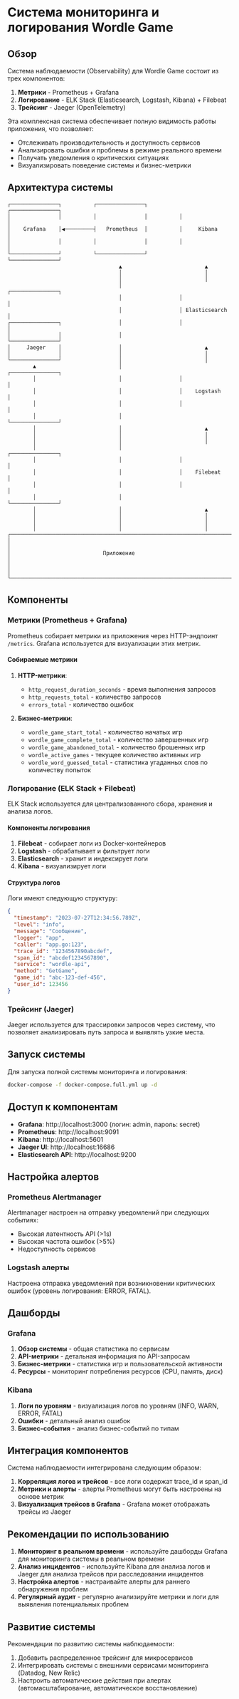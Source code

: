 # Система мониторинга и логирования Wordle Game

## Обзор

Система наблюдаемости (Observability) для Wordle Game состоит из трех компонентов:

1. **Метрики** - Prometheus + Grafana
2. **Логирование** - ELK Stack (Elasticsearch, Logstash, Kibana) + Filebeat
3. **Трейсинг** - Jaeger (OpenTelemetry)

Эта комплексная система обеспечивает полную видимость работы приложения, что позволяет:
- Отслеживать производительность и доступность сервисов
- Анализировать ошибки и проблемы в режиме реального времени
- Получать уведомления о критических ситуациях
- Визуализировать поведение системы и бизнес-метрики

## Архитектура системы

```
┌───────────────┐          ┌───────────────┐          ┌───────────────┐
│               │          │               │          │               │
│    Grafana    │◀─────────┤   Prometheus  │          │     Kibana    │
│               │          │               │          │               │
└───────────────┘          └───────────────┘          └───────────────┘
                                   ▲                          ▲
                                   │                          │
                                   │                          │
                                   │                  ┌───────────────┐
                                   │                  │               │
                                   │                  │ Elasticsearch │
┌───────────────┐                  │                  │               │
│               │                  │                  └───────────────┘
│     Jaeger    │                  │                          ▲
│               │                  │                          │
└───────────────┘                  │                          │
        ▲                          │                  ┌───────────────┐
        │                          │                  │               │
        │                          │                  │    Logstash   │
        │                          │                  │               │
        │                          │                  └───────────────┘
        │                          │                          ▲
        │                          │                          │
        │                          │                          │
        │                          │                  ┌───────────────┐
        │                          │                  │               │
        │                          │                  │    Filebeat   │
        │                          │                  │               │
        │                          │                  └───────────────┘
        │                          │                          ▲
        │                          │                          │
        │                          │                          │
        │                          │                          │
┌──────────────────────────────────────────────────────────────────────┐
│                                                                      │
│                             Приложение                               │
│                                                                      │
└──────────────────────────────────────────────────────────────────────┘
```

## Компоненты

### Метрики (Prometheus + Grafana)

Prometheus собирает метрики из приложения через HTTP-эндпоинт `/metrics`. Grafana используется для визуализации этих метрик.

#### Собираемые метрики

1. **HTTP-метрики**:
   - `http_request_duration_seconds` - время выполнения запросов
   - `http_requests_total` - количество запросов
   - `errors_total` - количество ошибок

2. **Бизнес-метрики**:
   - `wordle_game_start_total` - количество начатых игр
   - `wordle_game_complete_total` - количество завершенных игр
   - `wordle_game_abandoned_total` - количество брошенных игр
   - `wordle_active_games` - текущее количество активных игр
   - `wordle_word_guessed_total` - статистика угаданных слов по количеству попыток

### Логирование (ELK Stack + Filebeat)

ELK Stack используется для централизованного сбора, хранения и анализа логов.

#### Компоненты логирования

1. **Filebeat** - собирает логи из Docker-контейнеров
2. **Logstash** - обрабатывает и фильтрует логи
3. **Elasticsearch** - хранит и индексирует логи
4. **Kibana** - визуализирует логи

#### Структура логов

Логи имеют следующую структуру:

```json
{
  "timestamp": "2023-07-27T12:34:56.789Z",
  "level": "info",
  "message": "Сообщение",
  "logger": "app",
  "caller": "app.go:123",
  "trace_id": "1234567890abcdef",
  "span_id": "abcdef1234567890",
  "service": "wordle-api",
  "method": "GetGame",
  "game_id": "abc-123-def-456",
  "user_id": 123456
}
```

### Трейсинг (Jaeger)

Jaeger используется для трассировки запросов через систему, что позволяет анализировать путь запроса и выявлять узкие места.

## Запуск системы

Для запуска полной системы мониторинга и логирования:

```bash
docker-compose -f docker-compose.full.yml up -d
```

## Доступ к компонентам

- **Grafana**: http://localhost:3000 (логин: admin, пароль: secret)
- **Prometheus**: http://localhost:9091
- **Kibana**: http://localhost:5601
- **Jaeger UI**: http://localhost:16686
- **Elasticsearch API**: http://localhost:9200

## Настройка алертов

### Prometheus Alertmanager

Alertmanager настроен на отправку уведомлений при следующих событиях:
- Высокая латентность API (>1s)
- Высокая частота ошибок (>5%)
- Недоступность сервисов

### Logstash алерты

Настроена отправка уведомлений при возникновении критических ошибок (уровень логирования: ERROR, FATAL).

## Дашборды

### Grafana

1. **Обзор системы** - общая статистика по сервисам
2. **API-метрики** - детальная информация по API-запросам
3. **Бизнес-метрики** - статистика игр и пользовательской активности
4. **Ресурсы** - мониторинг потребления ресурсов (CPU, память, диск)

### Kibana

1. **Логи по уровням** - визуализация логов по уровням (INFO, WARN, ERROR, FATAL)
2. **Ошибки** - детальный анализ ошибок
3. **Бизнес-события** - анализ бизнес-событий по типам

## Интеграция компонентов

Система наблюдаемости интегрирована следующим образом:
1. **Корреляция логов и трейсов** - все логи содержат trace_id и span_id
2. **Метрики и алерты** - алерты Prometheus могут быть настроены на основе метрик
3. **Визуализация трейсов в Grafana** - Grafana может отображать трейсы из Jaeger

## Рекомендации по использованию

1. **Мониторинг в реальном времени** - используйте дашборды Grafana для мониторинга системы в реальном времени
2. **Анализ инцидентов** - используйте Kibana для анализа логов и Jaeger для анализа трейсов при расследовании инцидентов
3. **Настройка алертов** - настраивайте алерты для раннего обнаружения проблем
4. **Регулярный аудит** - регулярно анализируйте метрики и логи для выявления потенциальных проблем

## Развитие системы

Рекомендации по развитию системы наблюдаемости:
1. Добавить распределенное трейсинг для микросервисов
2. Интегрировать системы с внешними сервисами мониторинга (Datadog, New Relic)
3. Настроить автоматические действия при алертах (автомасштабирование, автоматическое восстановление) 